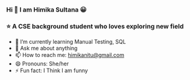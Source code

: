 ### Hi 🙋 I am Himika Sultana 😀
### ⭐ A CSE background student who loves exploring new field 

- 🌱 I’m currently learning Manual Testing, SQL
- 💬 Ask me about anything
- 📫 How to reach me: himikanitu@gmail.com
- 😄 Pronouns: She/her
- ⚡ Fun fact: I Think I am funny

